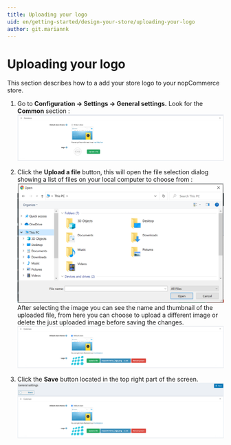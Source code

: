 ```yaml
---
title: Uploading your logo
uid: en/getting-started/design-your-store/uploading-your-logo
author: git.mariannk
---
```


# Uploading your logo

This section describes how to a add your store logo to your nopCommerce store.

1. Go to **Configuration → Settings → General settings.** Look for the **Common** section :
![common_section](_static/uploading-your-logo/common_section.png)

1. Click the **Upload a file** button, this will open the file selection dialog showing a list of files on your local computer to choose from : ![file_selection_dialog](_static/uploading-your-logo/file_selection_dialog.png)After selecting the image you can see the name and thumbnail  of the uploaded file, from here you can choose to upload a different image or delete the just uploaded image before saving the changes.![uploaded_logo](_static/uploading-your-logo/uploaded_logo.png)

1. Click the **Save** button located in the top right part of the screen.
![file_selection_dialog](_static/uploading-your-logo/save_button.png)
